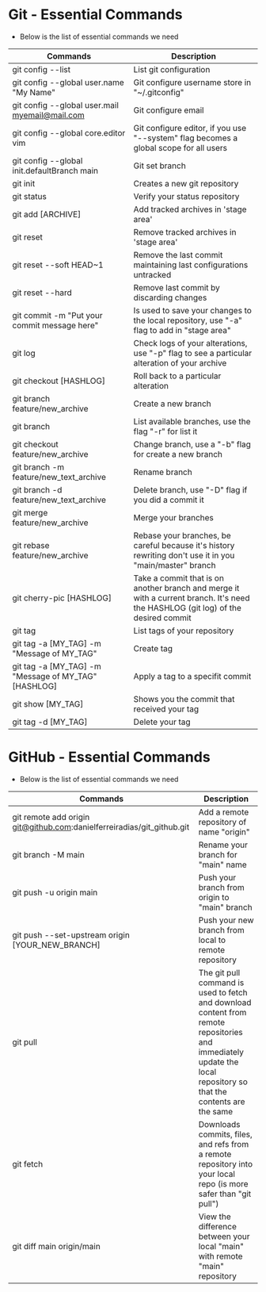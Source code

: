 # Git - Essential Commands
- Below is the list of essential commands we need



|     Commands                 |    Description                                  |
| ------------------------------- | --------------------------------------------- |
| git config --list | List git configuration |
| git config --global user.name "My Name" | Git configure username store in "~/.gitconfig" |
| git config --global user.mail myemail@mail.com | Git configure email |
| git config --global core.editor vim | Git configure editor, if you use "--system" flag becomes a global scope for all users |
| git config --global init.defaultBranch main | Git set branch |
| git init | Creates a new git repository |
| git status | Verify your status repository |
| git add [ARCHIVE] | Add tracked archives in 'stage area' |
| git reset | Remove tracked archives in 'stage area' |
| git reset --soft HEAD~1 | Remove the last commit maintaining last configurations untracked |
| git reset --hard | Remove last commit by discarding changes |
| git commit -m "Put your commit message here" | Is used to save your changes to the local repository, use "-a" flag to add in "stage area" |
| git log | Check logs of your alterations, use "-p" flag to see a particular alteration of your archive |
| git checkout [HASHLOG] | Roll back to a particular alteration |
| git branch feature/new_archive | Create a new branch |
| git branch | List available branches, use the flag "-r" for list it |
| git checkout feature/new_archive | Change branch, use a "-b" flag for create a new branch |
| git branch -m feature/new_text_archive | Rename branch |
| git branch -d feature/new_text_archive | Delete branch, use "-D" flag if you did a commit it |
| git merge feature/new_archive | Merge your branches |
| git rebase feature/new_archive | Rebase your branches, be careful because it's history rewriting don't use it in you "main/master" branch |
| git cherry-pic [HASHLOG] | Take a commit that is on another branch and merge it with a current branch. It's need the HASHLOG (git log) of the desired commit |
| git tag | List tags of your repository |
| git tag -a [MY_TAG] -m "Message of MY_TAG" | Create tag |
| git tag -a [MY_TAG] -m "Message of MY_TAG" [HASHLOG] | Apply a tag to a specifit commit |
| git show [MY_TAG] | Shows you the commit that received your tag  |
| git tag -d [MY_TAG] | Delete your tag  |



# GitHub - Essential Commands
- Below is the list of essential commands we need



|     Commands                 |    Description                                  |
| ------------------------------- | --------------------------------------------- |
| git remote add origin git@github.com:danielferreiradias/git_github.git | Add a remote repository of name "origin" |
| git branch -M main | Rename your branch for "main" name |
| git push -u origin main | Push your branch from origin to "main" branch |
| git push --set-upstream origin [YOUR_NEW_BRANCH] | Push your new branch from local to remote repository |
| git pull | The git pull command is used to fetch and download content from remote repositories and immediately update the local repository so that the contents are the same |
| git fetch | Downloads commits, files, and refs from a remote repository into your local repo (is more safer than "git pull") |
| git diff main origin/main | View the difference between your local "main" with remote "main" repository |


